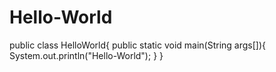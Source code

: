 # Hello-World
public class HelloWorld{
    public static void main(String args[]){
         System.out.println("Hello-World");
        }
    }
